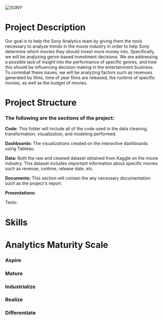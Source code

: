 ![SONY](https://github.com/LMU-MSBA/Sony-Analytics-Hub/assets/123483802/724104f0-31c1-4017-8348-8fbcbc5b132c)

# Project Description

Our goal is to help the Sony Analytics team by giving them the tools necessary to analyze trends in the movie industry in order to help Sony determine which movies they should invest more money into. Specifically, we will be analyzing genre-based investment decisions. We are addressing a possible lack of insight into the performance of specific genres, and how this should be influencing decision making in the entertainment business. To commbat these issues, we will be analyzing factors such as revenues generated by films, time of year films are released, the runtime of specific movies, as well as the budget of movies.

# Project Structure
### The following are the sections of the project:
**Code:** This folder will include all of the code used in the data cleaning, transformation, visualization, and modeling performed.

**Dashboards:** The visualizations created on the interactive dashboards using Tableau.

**Data:** Both the raw and cleaned dataset obtained from Kaggle on the movie industry. This dataset includes important information about specific movies such as revenue, runtime, release date, etc. 

**Documents:** This section will contain the any necessary documentation such as the project's report.

**Presentations:**

Tests:

# Skills

# Analytics Maturity Scale
### Aspire
### Mature
### Industrialize
### Realize
### Differentiate
